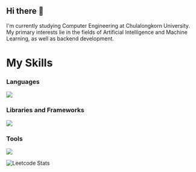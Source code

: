 ## Hi there 👋

I'm currently studying Computer Engineering at Chulalongkorn University. My primary interests lie in the fields of Artificial Intelligence and Machine Learning, as well as backend development.


<p align="center">
  <h1>
    My Skills
  </h1>
  <h3>
    Languages
  </h3>
  <div>
    <img src="https://skillicons.dev/icons?i=python,js,java,c,cpp,go,scala,solidity"/>
  </div>
  <h3>
    Libraries and Frameworks
  </h3>
  <div>
    <img src="https://skillicons.dev/icons?i=pytorch,tensorflow,react,express,flask"/>
  </div>
  <h3>
    Tools
  </h3>
  <div>
    <img src="https://skillicons.dev/icons?i=vscode,idea,postman,aws,gcp,arduino,kubernetes,docker"/>
  </div>
</p>


<!--![Top Langs](https://github-readme-stats.vercel.app/api/top-langs/?username=Thiraput01&langs_count=10&layout=compact&hide_progress=true&hide=c)-->

![Leetcode Stats](https://leetcard.jacoblin.cool/Thiraput)
